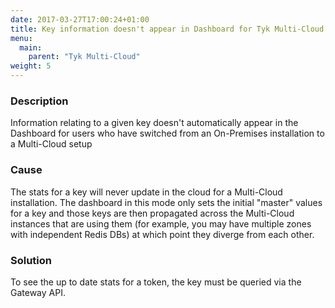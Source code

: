 ```yaml
---
date: 2017-03-27T17:00:24+01:00
title: Key information doesn't appear in Dashboard for Tyk Multi-Cloud users
menu:
  main:
    parent: "Tyk Multi-Cloud"
weight: 5 
---
```


### Description

Information relating to a given key doesn't automatically appear in the Dashboard for users who have switched from an On-Premises installation to a Multi-Cloud setup

### Cause

The stats for a key will never update in the cloud for a Multi-Cloud installation. The dashboard in this mode only sets the initial "master" values for a key and those keys are then propagated across the Multi-Cloud instances that are using them (for example, you may have multiple zones with independent Redis DBs) at which point they diverge from each other.

### Solution

To see the up to date stats for a token, the key must be queried via the Gateway API.